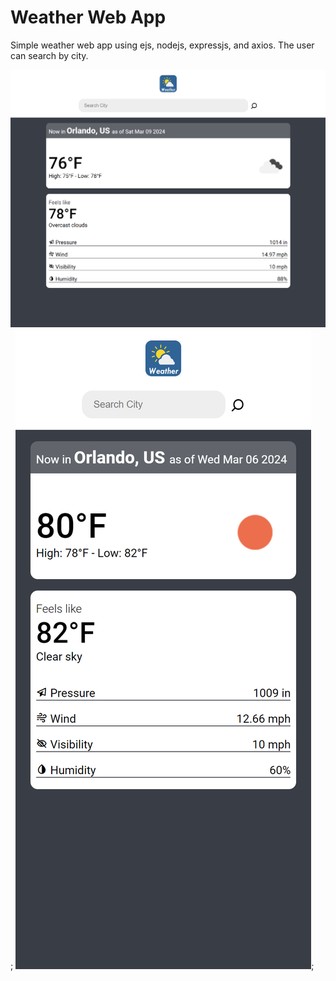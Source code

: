 # Weather Web App

Simple weather web app using ejs, nodejs, expressjs, and axios.
The user can search by city.

![desktop responsive](/public/images/Responsive-929x760.png);
![iPhone responsive](/public/images/iPhone-XR.png);
